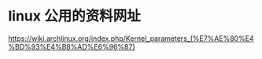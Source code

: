 # linux 公用的资料网址

https://wiki.archlinux.org/index.php/Kernel_parameters_(%E7%AE%80%E4%BD%93%E4%B8%AD%E6%96%87)

